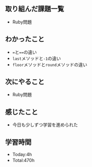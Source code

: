 ## 取り組んだ課題一覧
- Ruby問題

## わかったこと
- `=`と`==`の違い
- `last`メソッドと`-1`の違い
- `floor`メソッドと`round`メソッドの違い

## 次にやること
- Ruby問題

## 感じたこと
- 今日も少しずつ学習を進められた

## 学習時間
- Today:4h
- Total:470h　
 
